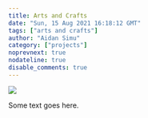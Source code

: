 ```yaml
---
title: Arts and Crafts
date: "Sun, 15 Aug 2021 16:18:12 GMT"
tags: ["arts and crafts"]
author: "Aidan Simu"
category: ["projects"]
noprevnext: true
nodateline: true
disable_comments: true
---
```


![](/lilianne-sewing.jpg)


Some text goes here.

